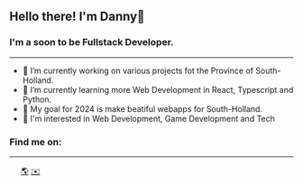 ## Hello there! I'm Danny👋

### I'm a soon to be Fullstack Developer.
--- 

- 🔭 I’m currently working on various projects fot the Province of South-Holland.
- 🌱 I’m currently learning more Web Development in React, Typescript and Python.
- 🚀 My goal for 2024 is make beatiful webapps for South-Holland.
- 💬 I'm interested in Web Development, Game Development and Tech

### Find me on:
---

[<img src="https://content.linkedin.com/content/dam/me/business/en-us/amp/brand-site/v2/bg/LI-Bug.svg.original.svg" width="16" heigth="16">](https://www.linkedin.com/in/-danny-peters-/)
[🌎](https://danny-peters.nl/)
[✉️](mailto:danny.peters@newskool.nl)

<!--
**P97Danny/P97Danny** is a ✨ _special_ ✨ repository because its `README.md` (this file) appears on your GitHub profile.

Here are some ideas to get you started:

- 🔭 I’m currently working on ...
- 🌱 I’m currently learning ...
- 👯 I’m looking to collaborate on ...
- 🤔 I’m looking for help with ...
- 💬 Ask me about ...
- 📫 How to reach me: ...
- 😄 Pronouns: ...
- ⚡ Fun fact: ...
-->
